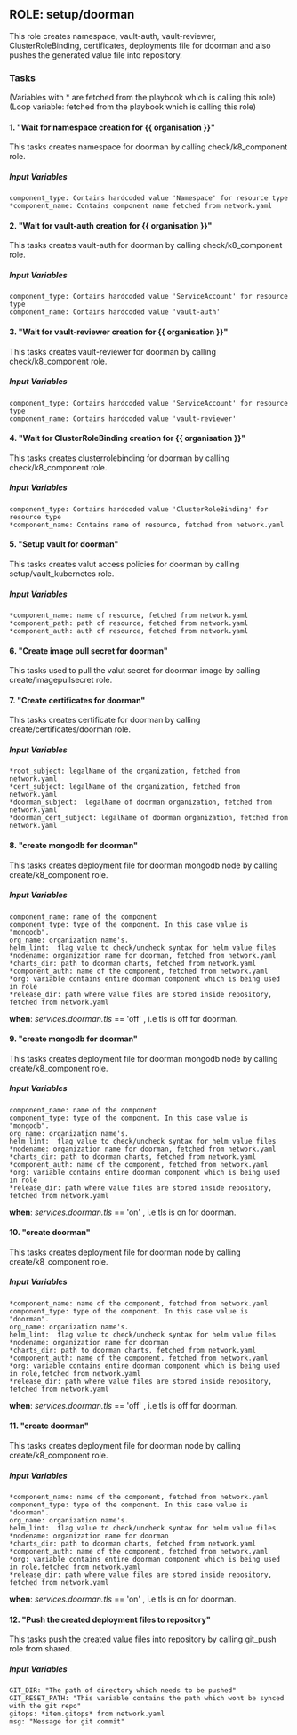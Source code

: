 [//]: # (##############################################################################################)
[//]: # (Copyright Accenture. All Rights Reserved.)
[//]: # (SPDX-License-Identifier: Apache-2.0)
[//]: # (##############################################################################################)

## ROLE: setup/doorman
This role creates namespace, vault-auth, vault-reviewer, ClusterRoleBinding, certificates, deployments file for doorman and also pushes the generated value file into repository.

### Tasks
(Variables with * are fetched from the playbook which is calling this role)
(Loop variable: fetched from the playbook which is calling this role)
#### 1. "Wait for namespace creation for {{ organisation }}"
This tasks creates namespace for doorman by calling check/k8_component role.
##### Input Variables

    component_type: Contains hardcoded value 'Namespace' for resource type
    *component_name: Contains component name fetched from network.yaml

#### 2. "Wait for vault-auth creation for {{ organisation }}"
This tasks creates vault-auth for doorman by calling check/k8_component role.
##### Input Variables

    component_type: Contains hardcoded value 'ServiceAccount' for resource type
    component_name: Contains hardcoded value 'vault-auth'

#### 3. "Wait for vault-reviewer creation for {{ organisation }}"
This tasks creates vault-reviewer for doorman by calling check/k8_component role.
##### Input Variables

    component_type: Contains hardcoded value 'ServiceAccount' for resource type
    component_name: Contains hardcoded value 'vault-reviewer'

#### 4. "Wait for ClusterRoleBinding creation for {{ organisation }}"
This tasks creates clusterrolebinding for doorman by calling check/k8_component role.
##### Input Variables

    component_type: Contains hardcoded value 'ClusterRoleBinding' for resource type
    *component_name: Contains name of resource, fetched from network.yaml

#### 5. "Setup vault for doorman"
This tasks creates valut access policies for doorman by calling setup/vault_kubernetes role.
##### Input Variables

    *component_name: name of resource, fetched from network.yaml
    *component_path: path of resource, fetched from network.yaml
    *component_auth: auth of resource, fetched from network.yaml

#### 6. "Create image pull secret for doorman" 
This tasks used to pull the valut secret for doorman image by calling create/imagepullsecret role.

#### 7. "Create certificates for doorman" 
This tasks creates certificate for doorman by calling create/certificates/doorman role.
##### Input Variables

    *root_subject: legalName of the organization, fetched from network.yaml
    *cert_subject: legalName of the organization, fetched from network.yaml
    *doorman_subject:  legalName of doorman organization, fetched from network.yaml
    *doorman_cert_subject: legalName of doorman organization, fetched from network.yaml

#### 8. "create mongodb for doorman"
This tasks creates deployment file for doorman mongodb node by calling create/k8_component role.
##### Input Variables

    component_name: name of the component
    component_type: type of the component. In this case value is "mongodb".
    org_name: organization name's.
    helm_lint:  flag value to check/uncheck syntax for helm value files
    *nodename: organization name for doorman, fetched from network.yaml
    *charts_dir: path to doorman charts, fetched from network.yaml
    *component_auth: name of the component, fetched from network.yaml
    *org: variable contains entire doorman component which is being used in role
    *release_dir: path where value files are stored inside repository, fetched from network.yaml

**when**: *services.doorman.tls* == 'off' , i.e tls is off for doorman.

#### 9. "create mongodb for doorman"
This tasks creates deployment file for doorman mongodb node by calling create/k8_component role.
##### Input Variables

    component_name: name of the component
    component_type: type of the component. In this case value is "mongodb".
    org_name: organization name's.
    helm_lint:  flag value to check/uncheck syntax for helm value files
    *nodename: organization name for doorman, fetched from network.yaml
    *charts_dir: path to doorman charts, fetched from network.yaml
    *component_auth: name of the component, fetched from network.yaml
    *org: variable contains entire doorman component which is being used in role
    *release_dir: path where value files are stored inside repository, fetched from network.yaml
    
**when**: *services.doorman.tls* == 'on' , i.e tls is on for doorman.

#### 10. "create doorman"
This tasks creates deployment file for doorman node by calling create/k8_component role.
##### Input Variables

    *component_name: name of the component, fetched from network.yaml
    component_type: type of the component. In this case value is "doorman".
    org_name: organization name's.
    helm_lint:  flag value to check/uncheck syntax for helm value files
    *nodename: organization name for doorman
    *charts_dir: path to doorman charts, fetched from network.yaml
    *component_auth: name of the component, fetched from network.yaml
    *org: variable contains entire doorman component which is being used in role,fetched from network.yaml
    *release_dir: path where value files are stored inside repository, fetched from network.yaml

**when**: *services.doorman.tls* == 'off' , i.e tls is off for doorman.

#### 11. "create doorman"
This tasks creates deployment file for doorman node by calling create/k8_component role.
##### Input Variables

    *component_name: name of the component, fetched from network.yaml
    component_type: type of the component. In this case value is "doorman".
    org_name: organization name's.
    helm_lint:  flag value to check/uncheck syntax for helm value files
    *nodename: organization name for doorman
    *charts_dir: path to doorman charts, fetched from network.yaml
    *component_auth: name of the component, fetched from network.yaml
    *org: variable contains entire doorman component which is being used in role,fetched from network.yaml
    *release_dir: path where value files are stored inside repository, fetched from network.yaml

**when**: *services.doorman.tls* == 'on' , i.e tls is on for doorman.

#### 12. "Push the created deployment files to repository"
This tasks push the created value files into repository by calling git_push role from shared.
##### Input Variables
    GIT_DIR: "The path of directory which needs to be pushed"    
    GIT_RESET_PATH: "This variable contains the path which wont be synced with the git repo"
    gitops: *item.gitops* from network.yaml
    msg: "Message for git commit"
  
